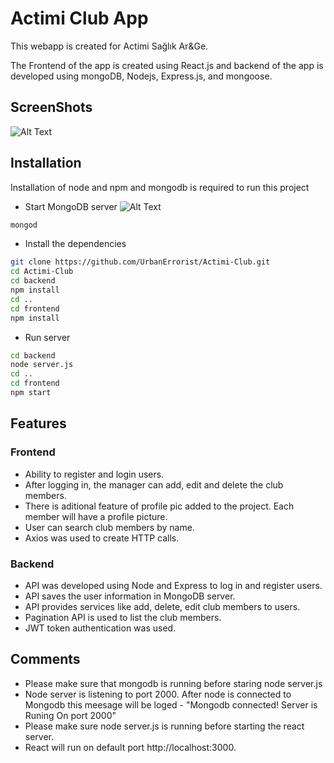 # Actimi Club App 

This webapp is created for Actimi Sağlık Ar&Ge. 

The Frontend of the app is created using React.js and backend of the app is developed using mongoDB, Nodejs, Express.js, and mongoose. 


## ScreenShots
 
![Alt Text](./actimi.gif)



## Installation 

Installation of node and npm and mongodb is required to run this project 

* Start MongoDB server  ![Alt Text](https://img.shields.io/badge/MongoDB-white?style=for-the-badge&logo=mongodb&logoColor=4EA94B)

```bash 
mongod 
``` 

* Install the dependencies 

```bash 
git clone https://github.com/UrbanErrorist/Actimi-Club.git
cd Actimi-Club
cd backend 
npm install 
cd .. 
cd frontend 
npm install
 ``` 

* Run server 

```bash 
cd backend 
node server.js 
cd .. 
cd frontend 
npm start 
``` 

## Features 

### Frontend 

* Ability to register and login users.
* After logging in, the manager can add, edit and delete the club members. 
* There is aditional feature of profile pic added to the project. Each member will have a profile picture.
* User can search club members by name. 
* Axios was used to create HTTP calls. 

### Backend 
* API was developed using Node and Express to log in and register users. 
* API saves the user information in MongoDB server. 
* API provides services like add, delete, edit club members to users. 
* Pagination API is used to list the club members. 
* JWT token authentication was used.


## Comments

* Please make sure that mongodb is running before staring node server.js
* Node server is listening to port 2000. After node is connected to Mongodb this meesage will be loged - "Mongodb connected! Server is Runing On port 2000"
* Please make sure node server.js is running before starting the react server.
* React will run on default port http://localhost:3000.
